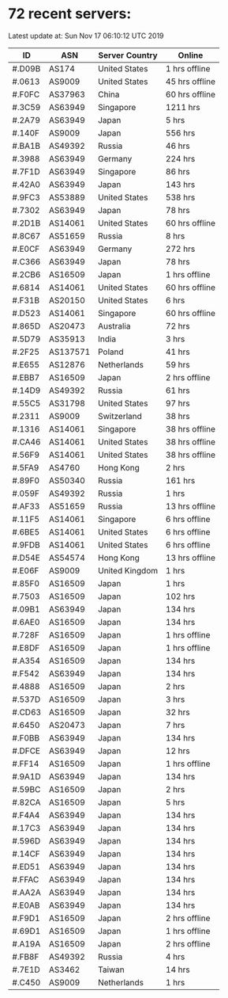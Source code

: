 # 72 recent servers:

Latest update at: Sun Nov 17 06:10:12 UTC 2019

| ID | ASN | Server Country | Online |
| -- | --- | -------------- | ------ |
| #.D09B | AS174 | United States | 1 hrs offline |
| #.0613 | AS9009 | United States | 45 hrs offline |
| #.F0FC | AS37963 | China | 60 hrs offline |
| #.3C59 | AS63949 | Singapore | 1211 hrs |
| #.2A79 | AS63949 | Japan | 5 hrs |
| #.140F | AS9009 | Japan | 556 hrs |
| #.BA1B | AS49392 | Russia | 46 hrs |
| #.3988 | AS63949 | Germany | 224 hrs |
| #.7F1D | AS63949 | Singapore | 86 hrs |
| #.42A0 | AS63949 | Japan | 143 hrs |
| #.9FC3 | AS53889 | United States | 538 hrs |
| #.7302 | AS63949 | Japan | 78 hrs |
| #.2D1B | AS14061 | United States | 60 hrs offline |
| #.8C67 | AS51659 | Russia | 8 hrs |
| #.E0CF | AS63949 | Germany | 272 hrs |
| #.C366 | AS63949 | Japan | 78 hrs |
| #.2CB6 | AS16509 | Japan | 1 hrs offline |
| #.6814 | AS14061 | United States | 60 hrs offline |
| #.F31B | AS20150 | United States | 6 hrs |
| #.D523 | AS14061 | Singapore | 60 hrs offline |
| #.865D | AS20473 | Australia | 72 hrs |
| #.5D79 | AS35913 | India | 3 hrs |
| #.2F25 | AS137571 | Poland | 41 hrs |
| #.E655 | AS12876 | Netherlands | 59 hrs |
| #.EBB7 | AS16509 | Japan | 2 hrs offline |
| #.14D9 | AS49392 | Russia | 61 hrs |
| #.55C5 | AS31798 | United States | 97 hrs |
| #.2311 | AS9009 | Switzerland | 38 hrs |
| #.1316 | AS14061 | Singapore | 38 hrs offline |
| #.CA46 | AS14061 | United States | 38 hrs offline |
| #.56F9 | AS14061 | United States | 38 hrs offline |
| #.5FA9 | AS4760 | Hong Kong | 2 hrs |
| #.89F0 | AS50340 | Russia | 161 hrs |
| #.059F | AS49392 | Russia | 1 hrs |
| #.AF33 | AS51659 | Russia | 13 hrs offline |
| #.11F5 | AS14061 | Singapore | 6 hrs offline |
| #.6BE5 | AS14061 | United States | 6 hrs offline |
| #.9FDB | AS14061 | United States | 6 hrs offline |
| #.D54E | AS54574 | Hong Kong | 13 hrs offline |
| #.E06F | AS9009 | United Kingdom | 1 hrs |
| #.85F0 | AS16509 | Japan | 1 hrs |
| #.7503 | AS16509 | Japan | 102 hrs |
| #.09B1 | AS63949 | Japan | 134 hrs |
| #.6AE0 | AS16509 | Japan | 134 hrs |
| #.728F | AS16509 | Japan | 1 hrs offline |
| #.E8DF | AS16509 | Japan | 1 hrs offline |
| #.A354 | AS16509 | Japan | 134 hrs |
| #.F542 | AS63949 | Japan | 134 hrs |
| #.4888 | AS16509 | Japan | 2 hrs |
| #.537D | AS16509 | Japan | 3 hrs |
| #.CD63 | AS16509 | Japan | 32 hrs |
| #.6450 | AS20473 | Japan | 7 hrs |
| #.F0BB | AS63949 | Japan | 134 hrs |
| #.DFCE | AS63949 | Japan | 12 hrs |
| #.FF14 | AS16509 | Japan | 1 hrs offline |
| #.9A1D | AS63949 | Japan | 134 hrs |
| #.59BC | AS16509 | Japan | 2 hrs |
| #.82CA | AS16509 | Japan | 5 hrs |
| #.F4A4 | AS63949 | Japan | 134 hrs |
| #.17C3 | AS63949 | Japan | 134 hrs |
| #.596D | AS63949 | Japan | 134 hrs |
| #.14CF | AS63949 | Japan | 134 hrs |
| #.ED51 | AS63949 | Japan | 134 hrs |
| #.FFAC | AS63949 | Japan | 134 hrs |
| #.AA2A | AS63949 | Japan | 134 hrs |
| #.E0AB | AS63949 | Japan | 134 hrs |
| #.F9D1 | AS16509 | Japan | 2 hrs offline |
| #.69D1 | AS16509 | Japan | 1 hrs offline |
| #.A19A | AS16509 | Japan | 2 hrs offline |
| #.FB8F | AS49392 | Russia | 4 hrs |
| #.7E1D | AS3462 | Taiwan | 14 hrs |
| #.C450 | AS9009 | Netherlands | 1 hrs |

